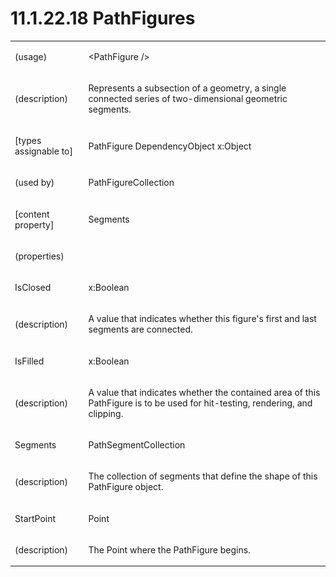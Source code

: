 <html dir="LTR" xmlns:mshelp="http://msdn.microsoft.com/mshelp" xmlns:ddue="http://ddue.schemas.microsoft.com/authoring/2003/5" xmlns:xlink="http://www.w3.org/1999/xlink" xmlns:tool="http://www.microsoft.com/tooltip"><body><input type="hidden" id="userDataCache" class="userDataStyle"><input type="hidden" id="hiddenScrollOffset"><img id="dropDownImage" style="display:none; height:0; width:0;" src="../local/drpdown.gif"><img id="dropDownHoverImage" style="display:none; height:0; width:0;" src="../local/drpdown_orange.gif"><img id="collapseImage" style="display:none; height:0; width:0;" src="../local/collapse.gif"><img id="expandImage" style="display:none; height:0; width:0;" src="../local/exp.gif"><img id="collapseAllImage" style="display:none; height:0; width:0;" src="../local/collall.gif"><img id="expandAllImage" style="display:none; height:0; width:0;" src="../local/expall.gif"><img id="copyImage" style="display:none; height:0; width:0;" src="../local/copycode.gif"><img id="copyHoverImage" style="display:none; height:0; width:0;" src="../local/copycodeHighlight.gif"><div id="header"><h1 class="heading">11.1.22.18 PathFigures</h1></div><div id="mainSection"><div id="mainBody"><div id="allHistory" class="saveHistory" onsave="saveAll()" onload="loadAll()"></div>
			<div id="sectionSection0" class="section" name="collapseableSection"><content xmlns="http://ddue.schemas.microsoft.com/authoring/2003/5" xmlns:wsd="http://wsdev.schemas.microsoft.com/authoring/2008/2" xmlns:msxsl="urn:schemas-microsoft-com:xslt" xmlns:script="urn:script" xmlns:build="urn:build">
				</content></div><div id="sectionSection1" class="section" name="collapseableSection"><content xmlns="http://ddue.schemas.microsoft.com/authoring/2003/5" xmlns:wsd="http://wsdev.schemas.microsoft.com/authoring/2008/2" xmlns:msxsl="urn:schemas-microsoft-com:xslt" xmlns:script="urn:script" xmlns:build="urn:build">
					<p xmlns=""><b></b></p><table class="ProtocolAuthoredTable" xmlns=""><tr>
								<td>
									<p>(usage)</p>
								</td>
								<td>
									<p>&lt;PathFigure /&gt;</p>
								</td>
							</tr><tr>
							<td>
								<p>(description)</p>
							</td>
							<td>
								<p>Represents a subsection of a geometry, a single connected series of two-dimensional geometric segments.</p>
							</td>
						</tr><tr>
							<td>
								<p>[types assignable to]</p>
							</td>
							<td>
								<p>PathFigure DependencyObject x:Object</p>
							</td>
						</tr><tr>
							<td>
								<p>(used by)</p>
							</td>
							<td>
								<p>PathFigureCollection</p>
							</td>
						</tr><tr>
							<td>
								<p>[content property]</p>
							</td>
							<td>
								<p>Segments</p>
							</td>
						</tr><tr>
							<td>
								<p>(properties)</p>
							</td>
							<td>
							</td>
						</tr><tr>
							<td>
								<p>IsClosed</p>
							</td>
							<td>
								<p>x:Boolean</p>
							</td>
						</tr><tr>
							<td>
								<p>(description)</p>
							</td>
							<td>
								<p>A value that indicates whether this figure's first and last segments are connected.</p>
							</td>
						</tr><tr>
							<td>
								<p>IsFilled</p>
							</td>
							<td>
								<p>x:Boolean</p>
							</td>
						</tr><tr>
							<td>
								<p>(description)</p>
							</td>
							<td>
								<p>A value that indicates whether the contained area of this PathFigure is to be used for hit-testing, rendering, and clipping.</p>
							</td>
						</tr><tr>
							<td>
								<p>Segments</p>
							</td>
							<td>
								<p>PathSegmentCollection</p>
							</td>
						</tr><tr>
							<td>
								<p>(description)</p>
							</td>
							<td>
								<p>The collection of segments that define the shape of this PathFigure object.</p>
							</td>
						</tr><tr>
							<td>
								<p>StartPoint</p>
							</td>
							<td>
								<p>Point</p>
							</td>
						</tr><tr>
							<td>
								<p>(description)</p>
							</td>
							<td>
								<p>The Point where the PathFigure begins.</p>
							</td>
						</tr></table>
				</content></div><!--[if gte IE 5]>
			<tool:tip element="languageFilterToolTip" avoidmouse="false"/>
		<![endif]--></div><a name="feedback"></a><span></span></div></body></html>